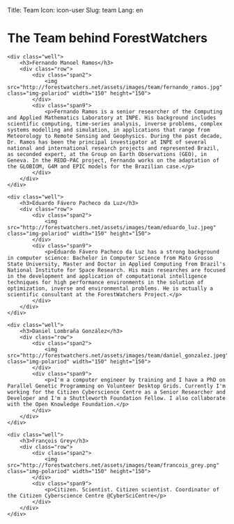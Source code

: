 Title: Team
Icon: icon-user
Slug: team
Lang: en

<div class="well">
    <h1>The Team behind ForestWatchers</h1>
    
    <div class="well">
        <h3>Fernando Manoel Ramos</h3>
        <div class="row">
            <div class="span2">
                <img src="http://forestwatchers.net/assets/images/team/fernando_ramos.jpg" class="img-polariod" width="150" height="150">
            </div>
            <div class="span9">
                <p>Fernando Ramos is a senior researcher of the Computing and Applied Mathematics Laboratory at INPE. His background includes scientific computing, time-series analysis, inverse problems, complex systems modelling and simulation, in applications that range from Meteorology to Remote Sensing and Geophysics. During the past decade, Dr. Ramos has been the principal investigator at INPE of several national and international research projects and represented Brazil, as seconded expert, at the Group on Earth Observations (GEO), in Geneva. In the REDD-PAC project, Fernando works on the adaptation of the GLOBIOM, G4M and EPIC models for the Brazilian case.</p>
            </div>
        </div>
    </div>

    <div class="well">
        <h3>Eduardo Fávero Pacheco da Luz</h3>
        <div class="row">
            <div class="span2">
                <img src="http://forestwatchers.net/assets/images/team/eduardo_luz.jpeg" class="img-polariod" width="150" height="150">                
            </div>
            <div class="span9">
                <p>Eduardo Fávero Pacheco da Luz has a strong background in computer science: Bachelor in Computer Science from Mato Grosso State University, Master and Doctor in Applied Computing from Brazil's National Institute for Space Research. His main researches are focused in the development and application of computational intelligence techniques for high performance environments in the solution of optimization, inverse and environmental problems. He is actually a scientific consultant at the ForestWatchers Project.</p>
            </div>
        </div>
    </div>

    <div class="well">
        <h3>Daniel Lombraña González</h3>
        <div class="row">
            <div class="span2">
                <img src="http://forestwatchers.net/assets/images/team/daniel_gonzalez.jpeg" class="img-polariod" width="150" height="150">
            </div>
            <div class="span9">
                <p>I'm a computer engineer by training and I have a PhD on Parallel Genetic Programming on Volunteer Desktop Grids. Currently I'm working for the Citizen Cyberscience Centre as a Senior Researcher and Developer and I'm a Shuttleworth Foundation Fellow. I also collaborate with the Open Knowledge Foundation.</p>
            </div>
        </div>
    </div>
    
    <div class="well">
        <h3>François Grey</h3>
        <div class="row">
            <div class="span2">
                <img src="http://forestwatchers.net/assets/images/team/francois_grey.png" class="img-polariod" width="150" height="150">
            </div>
            <div class="span9">
                <p>Citizen. Scientist. Citizen scientist. Coordinator of the Citizen Cyberscience Centre @CyberSciCentre</p>
            </div>
        </div>
    </div>

</div>
